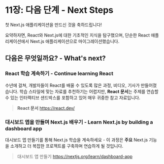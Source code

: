 # 11장: 다음 단계 - Next Steps

첫 Next.js 애플리케이션을 만드신 것을 축하드립니다!

요약하자면, React와 Next.js에 대한 기초적인 지식을 탐구했으며, 단순한 React 애플리케이션에서 Next.js 애플리케이션으로 마이그레이션했습니다.

## 다음은 무엇일까요? - What's next?

### React 학습 계속하기 - Continue learning React

수년에 걸쳐, 개발자들이 React를 배울 수 있도록 많은 과정, 비디오, 기사가 만들어졌습니다. 학습 스타일에 맞는 자료를 추천하기는 어렵지만, **React 문서**는 주제를 연습할 수 있는 인터랙티브 샌드박스를 포함하고 있어 매우 귀중한 참고 자료입니다.

> **React 문서** <https://react.dev/>

### 대시보드 앱을 만들며 Next.js 배우기 - Learn Next.js by building a dashboard app

대시보드 앱 만들기를 통해 Next.js 학습을 계속하세요 - 이 과정은 **주요** Next.js 기능을 소개하고 더 복잡한 프로젝트를 구축하며 연습하게 될 것입니다.

> 대시보드 앱 만들기 <https://nextjs.org/learn/dashboard-app>
